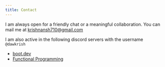 ```yaml
---
title: Contact
---
```


I am always open for a friendly chat or a meaningful collaboration. You can mail me at <u>krishnansh710@gmail.com</u>

I am also active in the following discord servers with the username `@dawkrish`

- [boot.dev](https://www.boot.dev/community)
- [Functional Programming](https://discord.gg/K6XHBSh)
